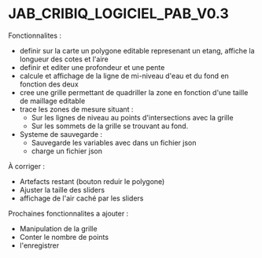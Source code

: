 # JAB_CRIBIQ_LOGICIEL_PAB_V0.3

Fonctionnalites : 
  - definir sur la carte un polygone editable represenant un etang, affiche la longueur des cotes et l'aire
  - definir et editer une profondeur et une pente
  - calcule et affichage de la ligne de mi-niveau d'eau et du fond en fonction des deux
  - cree une grille permettant de quadriller la zone en fonction d'une taille de maillage editable
  -  trace les zones de mesure situant :
      - Sur les lignes de niveau au points d'intersections avec la grille
      - Sur les sommets de la grille se trouvant au fond.
  - Systeme de sauvegarde :
      - Sauvegarde les variables avec dans un fichier json
      - charge un fichier json

À corriger : 
  - Artefacts restant (bouton reduir le polygone)
  - Ajuster la taille des sliders
  - affichage de l'air caché par les sliders

Prochaines fonctionnalites a ajouter : 
  - Manipulation de la grille
  - Conter le nombre de points
  - l'enregistrer
